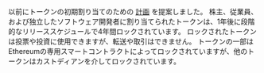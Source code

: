 以前にトークンの初期割り当てのための [計画](https://medium.com/starkware/part-3-starknet-token-design-5cc17af066c6) を提案しました。 株主、従業員、および独立したソフトウェア開発者に割り当てられたトークンは、1年後に段階的なリリーススケジュールで4年間ロックされています。 ロックされたトークンは投票や投資に使用できますが、転送や取引はできません。 トークンの一部はEthereumの専用スマートコントラクトによってロックされていますが、他のトークンはカストディアンを介してロックされています。